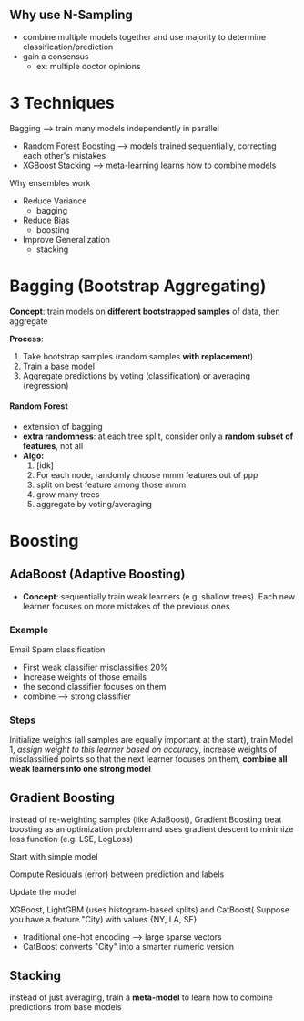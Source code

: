 
## Why use N-Sampling
- combine multiple models together and use majority to determine classification/prediction
- gain a consensus
	- ex: multiple doctor opinions

# 3 Techniques
Bagging --> train many models independently in parallel
- Random Forest
Boosting --> models trained sequentially, correcting each other's mistakes
- XGBoost
Stacking --> meta-learning learns how to combine models

Why ensembles work
- Reduce Variance
	- bagging
- Reduce Bias
	- boosting
- Improve Generalization
	- stacking


# Bagging (Bootstrap Aggregating)

**Concept**: train models on **different bootstrapped samples** of data, then aggregate

**Process**:
1. Take bootstrap samples (random samples **with replacement**)
2. Train a base model
3. Aggregate predictions by voting (classification) or averaging (regression)

#### Random Forest
- extension of bagging
- **extra randomness**: at each tree split, consider only a **random subset of features**, not all
- **Algo:**
	1.  \[idk]
	2. For each node, randomly choose mmm features out of ppp
	3. split on best feature among those mmm
	4. grow many trees
	5. aggregate by voting/averaging


# Boosting

## **AdaBoost (Adaptive Boosting)**
- **Concept**: sequentially train weak learners (e.g. shallow trees). Each new learner focuses on more mistakes of the previous ones

### **Example**
Email Spam classification
- First weak classifier misclassifies 20%
- Increase weights of those emails
- the second classifier focuses on them
- combine --> strong classifier

### **Steps**
Initialize weights (all samples are equally important at the start), train Model 1, *assign weight to this learner based on accuracy*, increase weights of misclassified points so that the next learner focuses on them, **combine all weak learners into one strong model**

## Gradient Boosting
instead of re-weighting samples (like AdaBoost), Gradient Boosting treat boosting as an optimization problem and uses gradient descent to minimize loss function (e.g. LSE, LogLoss)

Start with simple model

Compute Residuals (error) between prediction and labels

Update the model


XGBoost, LightGBM (uses histogram-based splits) and CatBoost( Suppose you have a feature "City) with values {NY, LA, SF}
- traditional one-hot encoding --> large sparse vectors
- CatBoost converts "City" into a smarter numeric version


## Stacking

instead of just averaging, train a **meta-model** to learn how to combine predictions from base models


